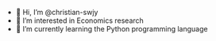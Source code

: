 - 👋 Hi, I’m @christian-swjy
- 👀 I’m interested in Economics research
- 🌱 I’m currently learning the Python programming language

<!---
christian-swjy/christian-swjy is a ✨ special ✨ repository because its `README.md` (this file) appears on your GitHub profile.
You can click the Preview link to take a look at your changes.
--->
